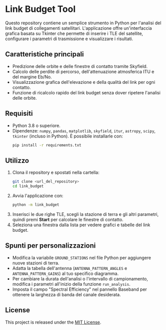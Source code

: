 # Link Budget Tool

Questo repository contiene un semplice strumento in Python per l'analisi del link budget di collegamenti satellitari. L'applicazione offre un'interfaccia grafica basata su Tkinter che permette di inserire i TLE del satellite, configurare i parametri di trasmissione e visualizzare i risultati.

## Caratteristiche principali
- Predizione delle orbite e delle finestre di contatto tramite Skyfield.
- Calcolo delle perdite di percorso, dell'attenuazione atmosferica ITU e del margine Eb/No.
- Visualizzazione grafica dell'elevazione e della qualità del link per ogni contatto.
- Funzione di ricalcolo rapido del link budget senza dover ripetere l'analisi delle orbite.

## Requisiti
- Python 3.8 o superiore.
- Dipendenze: `numpy`, `pandas`, `matplotlib`, `skyfield`, `itur`, `astropy`, `scipy`, `tkinter` (incluso in Python). È possibile installarle con:
  ```bash
  pip install -r requirements.txt
  ```

## Utilizzo
1. Clona il repository e spostati nella cartella:
   ```bash
   git clone <url_del_repository>
   cd link_budget
   ```
2. Avvia l'applicazione con:
   ```bash
   python -m link_budget
   ```
3. Inserisci le due righe TLE, scegli la stazione di terra e gli altri parametri, quindi premi **Start** per calcolare le finestre di contatto.
4. Seleziona una finestra dalla lista per vedere grafici e tabelle del link budget.

## Spunti per personalizzazioni
- Modifica la variabile `GROUND_STATIONS` nel file Python per aggiungere nuove stazioni di terra.
- Adatta la tabella dell'antenna (`ANTENNA_PATTERN_ANGLES` e `ANTENNA_PATTERN_GAINS`) al tuo specifico diagramma.
- Per cambiare la durata dell'analisi o l'intervallo di campionamento, modifica i parametri all'inizio della funzione `run_analysis`.
- Imposta il campo "Spectral Efficiency" nel pannello Baseband per ottenere la larghezza di banda del canale desiderata.

## License
This project is released under the [MIT License](LICENSE).

